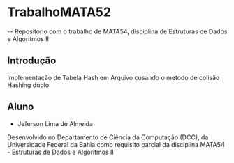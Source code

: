 # TrabalhoMATA52
--
Repositorio com o trabalho de MATA54, disciplina de Estruturas de Dados e Algoritmos II

## Introdução
Implementação de Tabela Hash em Arquivo cusando o metodo de colisão Hashing duplo

## Aluno
* Jeferson Lima de Almeida

Desenvolvido no Departamento de Ciência da Computação (DCC), da Universidade Federal da Bahia
como requisito parcial da disciplina MATA54 - Estruturas de Dados e Algoritmos II